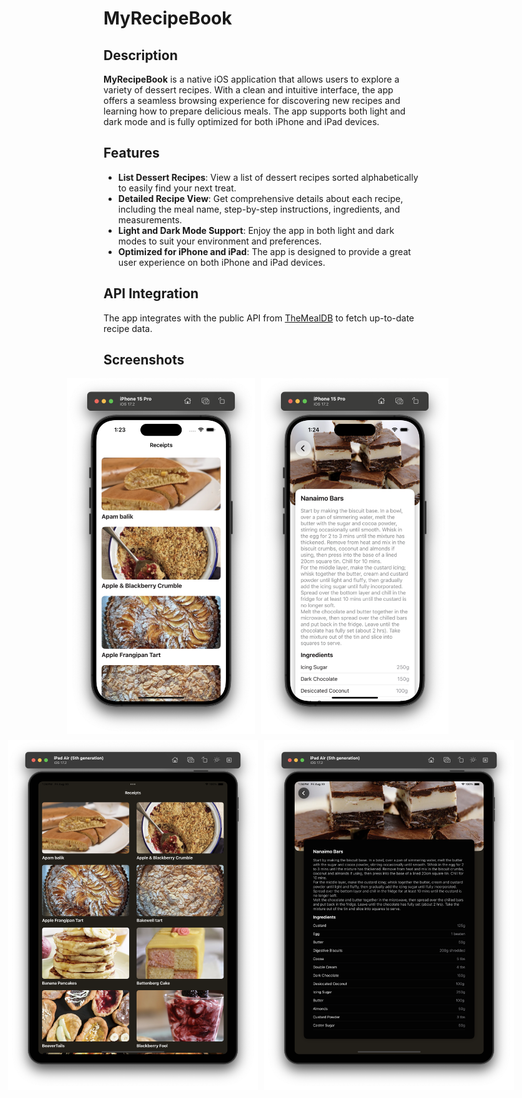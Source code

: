 # MyRecipeBook


## Description

**MyRecipeBook** is a native iOS application that allows users to explore a variety of dessert recipes. With a clean and intuitive interface, the app offers a seamless browsing experience for discovering new recipes and learning how to prepare delicious meals. The app supports both light and dark mode and is fully optimized for both iPhone and iPad devices.

## Features

- **List Dessert Recipes**: View a list of dessert recipes sorted alphabetically to easily find your next treat.
- **Detailed Recipe View**: Get comprehensive details about each recipe, including the meal name, step-by-step instructions, ingredients, and measurements.
- **Light and Dark Mode Support**: Enjoy the app in both light and dark modes to suit your environment and preferences.
- **Optimized for iPhone and iPad**: The app is designed to provide a great user experience on both iPhone and iPad devices.

## API Integration

The app integrates with the public API from [TheMealDB](https://themealdb.com/api.php) to fetch up-to-date recipe data.


## Screenshots
<div style="display: flex; justify-content: center; align-items: center;">
  <img src="MyRecipeBook/Images/iPhoneScreen1.png" alt="iPhoneScreenshot1" width="300" style="margin-right: 10px;" />
  <img src="MyRecipeBook/Images/iPhoneScreen2.png" alt="iPhoneScreenshot2" width="300" style="margin-right: 10px;" />
</div>
<div style="display: flex; justify-content: center; align-items: center; margin-top: 10px;">
  <img src="MyRecipeBook/Images/iPadScreen1.png" alt="iPadScreenshot1" width="400" style="margin-right: 10px;" />
  <img src="MyRecipeBook/Images/iPadScreen2.png" alt="iPadScreenshot2" width="400" />
</div>
